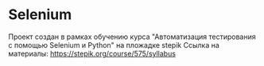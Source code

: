 # Selenium

Проект создан в рамках обучению курса "Автоматизация тестирования с помощью Selenium и Python" на пложадке stepik
Ссылка на материалы: https://stepik.org/course/575/syllabus

